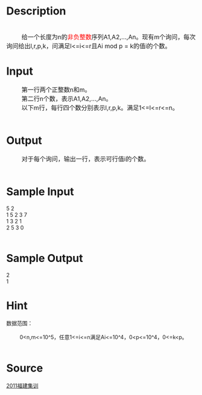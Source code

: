 
# Description

<div class="content"><div><span style="font-size: medium"> </span></div>
<div><span style="font-size: medium">         给一个长度为n的<span style="color: #ff0000">非负整数</span>序列A1,A2,…,An。现有m个询问，每次询问给出l,r,p,k，问满足l&lt;=i&lt;=r且Ai mod p = k的值i的个数。</span></div>
<div></div></div>

# Input

<div class="content"><div><span style="font-size: medium">         第一行两个正整数n和m。</span></div>
<div><span style="font-size: medium">         第二行n个数，表示A1,A2,…,An。</span></div>
<div><span style="font-size: medium">         以下m行，每行四个数分别表示l,r,p,k。满足1&lt;=l&lt;=r&lt;=n。</span></div>
<div><span style="font-size: medium"> </span></div></div>

# Output

<div class="content"><div><span style="font-size: medium">         对于每个询问，输出一行，表示可行值i的个数。</span></div>
<div><span style="font-size: medium"> </span></div>
<div></div></div>

# Sample Input

<div class="content"><span class="sampledata">         5 2<br/>
         1 5 2 3 7<br/>
         1 3 2 1<br/>
         2 5 3 0<br/>
 <br/>
</span></div>

# Sample Output

<div class="content"><span class="sampledata">         2<br/>
        1 <br/>
</span></div>

# Hint

<div class="content"><p></p><p>数据范围：<br/><br/>
         0&lt;n,m&lt;=10^5，任意1&lt;=i&lt;=n满足Ai&lt;=10^4，0&lt;p&lt;=10^4，0&lt;=k&lt;p。<br/><br/>
</p><p></p></div>

# Source

<div class="content"><p><a href="problemset.php?search=2011福建集训">2011福建集训</a></p></div>

